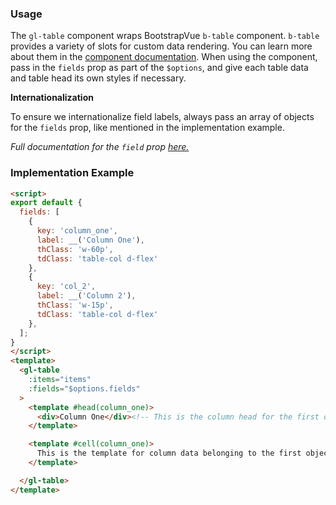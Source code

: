 ### Usage

The `gl-table` component wraps BootstrapVue `b-table` component. `b-table` provides a variety of
slots for custom data rendering. You can learn more about them in the
[component documentation](https://bootstrap-vue.org/docs/components/table).
When using the component, pass in the `fields` prop as part of the `$options`, and give each table
data and table head its own styles if necessary.

**Internationalization**

To ensure we internationalize field labels, always pass an array of objects for the `fields` prop,
like mentioned in the implementation example.

_Full documentation for the
`field` prop [here.](https://bootstrap-vue.org/docs/components/table#fields-column-definitions)_

### Implementation Example

```html
<script>
export default {
  fields: [
    {
      key: 'column_one',
      label: __('Column One'),
      thClass: 'w-60p',
      tdClass: 'table-col d-flex'
    },
    {
      key: 'col_2',
      label: __('Column 2'),
      thClass: 'w-15p',
      tdClass: 'table-col d-flex'
    },
  ];
}
</script>
<template>
  <gl-table
    :items="items"
    :fields="$options.fields"
  >
    <template #head(column_one)>
      <div>Column One</div><!-- This is the column head for the first object in `fields` -->
    </template>

    <template #cell(column_one)>
      This is the template for column data belonging to the first object
    </template>

  </gl-table>
</template>
```
